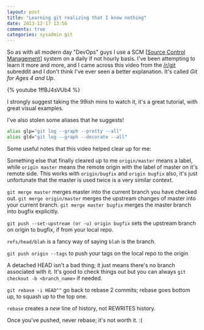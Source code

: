 ```yaml
---
layout: post
title: "Learning git realizing that I know nothing"
date: 2013-12-17 13:56
comments: true
categories: sysadmin git
---
```


So as with all modern day "DevOps" guys I use a SCM [[Source Control Management](http://en.wikipedia.org/wiki/Source_Control_Management)] system on a daily if not hourly basis.  I've been attempting to learn it more and more, and I came across this video from the [/r/git](http://reddit.com/r/git) subreddit and I don't think I've ever seen a better explanation. It's called _Git for Ages 4 and Up_.

{% youtube 1ffBJ4sVUb4 %}

I strongly suggest taking the 99ish mins to watch it, it's a great tutorial, with great visual examples.


I've also stolen some aliases that he suggests!
```bash
alias glp="git log --graph --pretty --all"
alias gld="git log --graph --decorate --all"
```

Some useful notes that this video helped clear up for me:

Something else that finally cleared up to me `origin/master` means a label, while `origin master` means the remote origin with the label of master on it's remote side. This works with `origin/bugfix` and `origin bugfix` also, it's just unfortunate that the master is used twice is a very similar context.

`git merge master` merges master into the current branch you have checked out. `git merge origin/master` merges the upstream changes of master into your current branch. `git merge master bugfix` merges the master branch into bugfix explicitly.

`git push --set-upstream (or -u) origin bugfix` sets the upstream branch on origin to bugfix, if from your local repo.

`refs/head/blah` is a fancy way of saying `blah` is the branch.

`git push origin --tags` to push your tags on the local repo to the origin

A detached HEAD isn't a bad thing; it just means there's no branch associated with it. It's good to check things out but you can always `git checkout -b <branch_name>` if needed.

`git rebase -i HEAD^^` go back to rebase 2 commits; rebase goes bottom up, to squash up to the top one.

`rebase` creates a _new_ line of history, not REWRITES history. 

Once you've pushed, never rebase; it's not worth it. :(

